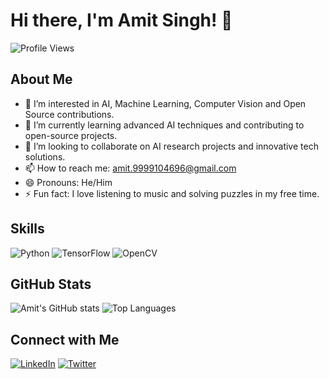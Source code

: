 # Hi there, I'm Amit Singh! 👋

![Profile Views](https://komarev.com/ghpvc/?username=amit140381&label=Profile%20views&color=0e75b6&style=flat)

## About Me

- 👀 I’m interested in AI, Machine Learning, Computer Vision and Open Source contributions.
- 🌱 I’m currently learning advanced AI techniques and contributing to open-source projects.
- 💞️ I’m looking to collaborate on AI research projects and innovative tech solutions.
- 📫 How to reach me: [amit.9999104696@gmail.com](mailto:amit.9999104696@gmail.com)
- 😄 Pronouns: He/Him
- ⚡ Fun fact: I love listening to music and solving puzzles in my free time.

## Skills

![Python](https://img.shields.io/badge/Python-3776AB?style=for-the-badge&logo=python&logoColor=white)
![TensorFlow](https://img.shields.io/badge/TensorFlow-FF6F00?style=for-the-badge&logo=tensorflow&logoColor=white)
![OpenCV](https://img.shields.io/badge/OpenCV-5C3EE8?style=for-the-badge&logo=opencv&logoColor=white)


## GitHub Stats

![Amit's GitHub stats](https://github-readme-stats.vercel.app/api?username=amit140381&show_icons=true&theme=radical)
![Top Languages](https://github-readme-stats.vercel.app/api/top-langs/?username=amit140381&layout=compact&theme=radical)

## Connect with Me

[![LinkedIn](https://img.shields.io/badge/LinkedIn-0077B5?style=for-the-badge&logo=linkedin&logoColor=white)](https://www.linkedin.com/in/mobilist/)
[![Twitter](https://img.shields.io/badge/Twitter-1DA1F2?style=for-the-badge&logo=twitter&logoColor=white)](https://twitter.com/mobilist)

<!--
amit140381/amit140381 is a ✨ special ✨ repository because its `README.md` (this file) appears on your GitHub profile.
You can click the Preview link to take a look at your changes.
-->
